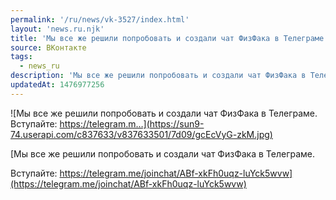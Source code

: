 ```yaml
---
permalink: '/ru/news/vk-3527/index.html'
layout: 'news.ru.njk'
title: 'Мы все же решили попробовать и создали чат ФизФака в Телеграме.   Вступайте: https://telegram.m…'
source: ВКонтакте
tags:
  - news_ru
description: 'Мы все же решили попробовать и создали чат ФизФака в Телеграме.   Вступайте: https://telegram.m…'
updatedAt: 1476977256
---
```

![Мы все же решили попробовать и создали чат ФизФака в Телеграме.   Вступайте: https://telegram.m…](https://sun9-74.userapi.com/c837633/v837633501/7d09/gcEcVyG-zkM.jpg)

[Мы все же решили попробовать и создали чат ФизФака в Телеграме. 

Вступайте: https://telegram.me/joinchat/ABf-xkFh0uqz-luYck5wvw](https://telegram.me/joinchat/ABf-xkFh0uqz-luYck5wvw)
